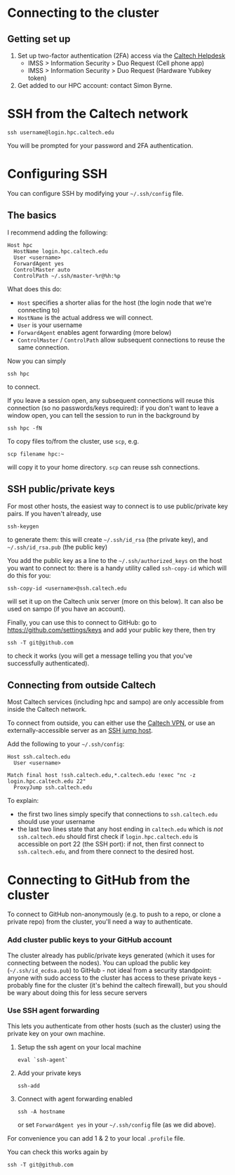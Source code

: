 # Connecting to the cluster

## Getting set up

1. Set up two-factor authentication (2FA) access via the [Caltech Helpdesk](https://help.caltech.edu/)
    * IMSS > Information Security > Duo Request (Cell phone app)
    * IMSS > Information Security > Duo Request (Hardware Yubikey token)
2. Get added to our HPC account: contact Simon Byrne.

# SSH from the Caltech network

```
ssh username@login.hpc.caltech.edu
```
You will be prompted for your password and 2FA authentication.

# Configuring SSH

You can configure SSH by modifying your `~/.ssh/config` file. 

## The basics

I recommend adding the following:

```
Host hpc
  HostName login.hpc.caltech.edu
  User <username>
  ForwardAgent yes
  ControlMaster auto
  ControlPath ~/.ssh/master-%r@%h:%p
```

What does this do:
- `Host` specifies a shorter alias for the host (the login node that we're connecting to)
- `HostName` is the actual address we will connect.
- `User` is your username
- `ForwardAgent` enables agent forwarding (more below)
- `ControlMaster` / `ControlPath` allow subsequent connections to reuse the same connection.


Now you can simply
```
ssh hpc
```
to connect.

If you leave a session open, any subsequent connections will reuse this connection (so no passwords/keys required): if you don't want to leave a window open, you can tell the session to run in the background by
```
ssh hpc -fN
```

To copy files to/from the cluster, use `scp`, e.g.
```
scp filename hpc:~
```
will copy it to your home directory. `scp` can reuse ssh connections.

## SSH public/private keys

For most other hosts, the easiest way to connect is to use public/private key pairs. If you haven't already, use
```
ssh-keygen
```
to generate them: this will create `~/.ssh/id_rsa` (the private key), and `~/.ssh/id_rsa.pub` (the public key)

You add the public key as a line to the `~/.ssh/authorized_keys` on the host you want to connect to: there is a handy utility called `ssh-copy-id` which will do this for you:
```
ssh-copy-id <username>@ssh.caltech.edu
```
will set it up on the Caltech unix server (more on this below). It can also be used on sampo (if you have an account).

Finally, you can use this to connect to GitHub: go to https://github.com/settings/keys and add your public key there, then try
```
ssh -T git@github.com
```
to check it works (you will get a message telling you that you've successfully authenticated).

## Connecting from outside Caltech

Most Caltech services (including hpc and sampo) are only accessible from inside the Caltech network.

To connect from outside, you can either use the [Caltech VPN](https://www.imss.caltech.edu/services/wired-wireless-remote-access/Virtual-Private-Network-VPN), or use an externally-accessible server as an [SSH jump host](https://en.wikipedia.org/wiki/Jump_server).


Add the following to your `~/.ssh/config`:

```
Host ssh.caltech.edu
  User <username>

Match final host !ssh.caltech.edu,*.caltech.edu !exec "nc -z login.hpc.caltech.edu 22"
  ProxyJump ssh.caltech.edu
```

To explain:
- the first two lines simply specify that connections to `ssh.caltech.edu` should use your username
- the last two lines state that any host ending in `caltech.edu` which is _not_ `ssh.caltech.edu` should first check if `login.hpc.caltech.edu` is accessible on port 22 (the SSH port): if not, then first connect to `ssh.caltech.edu`, and from there connect to the desired host.

# Connecting to GitHub from the cluster

To connect to GitHub non-anonymously (e.g. to push to a repo, or clone a private repo) from the cluster, you'll need a way to authenticate.

### Add cluster public keys to your GitHub account

The cluster already has public/private keys generated (which it uses for connecting between the nodes). You can upload the public key (`~/.ssh/id_ecdsa.pub`) to GitHub
    - not ideal from a security standpoint: anyone with sudo access to the cluster has access to these private keys
    - probably fine for the cluster (it's behind the caltech firewall), but you should be wary about doing this for less secure servers
    
### Use SSH agent forwarding

This lets you authenticate from other hosts (such as the cluster) using the private key on your own machine.

1. Setup the ssh agent on your local machine
    ```
    eval `ssh-agent`
    ```
2. Add your private keys
    ```
    ssh-add
    ```
3. Connect with agent forwarding enabled
    ```
    ssh -A hostname
    ```
    or set `ForwardAgent yes` in your `~/.ssh/config` file (as we did above).
    
For convenience you can add 1 & 2 to your local `.profile` file.

You can check this works again by 
```
ssh -T git@github.com
```
